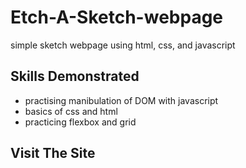 # Etch-A-Sketch-webpage

simple sketch webpage using html, css, and javascript   


## Skills Demonstrated

- practising manibulation of DOM with javascript
- basics of css and html
- practicing flexbox and grid 

## Visit The Site
